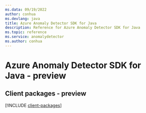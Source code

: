 ```yaml
---
ms.data: 09/19/2022
author: conhua
ms.devlang: java
title: Azure Anomaly Detector SDK for Java
description: Reference for Azure Anomaly Detector SDK for Java
ms.topic: reference
ms.service: anomalydetector
ms.author: conhua
---
```

# Azure Anomaly Detector SDK for Java - preview

## Client packages - preview
[!INCLUDE [client-packages](anomaly-detector-client-index.md)]